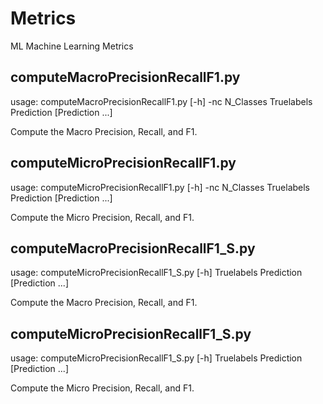 # Metrics
ML Machine Learning Metrics

## computeMacroPrecisionRecallF1.py
usage: computeMacroPrecisionRecallF1.py [-h] -nc N_Classes Truelabels Prediction [Prediction ...]<br/>

Compute the Macro Precision, Recall, and F1.<br/>
  
## computeMicroPrecisionRecallF1.py
usage: computeMicroPrecisionRecallF1.py [-h] -nc N_Classes Truelabels Prediction [Prediction ...]<br/>

Compute the Micro Precision, Recall, and F1.<br/>

## computeMacroPrecisionRecallF1_S.py
usage: computeMicroPrecisionRecallF1_S.py [-h] Truelabels Prediction [Prediction ...]

Compute the Macro Precision, Recall, and F1.

## computeMicroPrecisionRecallF1_S.py
usage: computeMicroPrecisionRecallF1_S.py [-h] Truelabels Prediction [Prediction ...]

Compute the Micro Precision, Recall, and F1.
